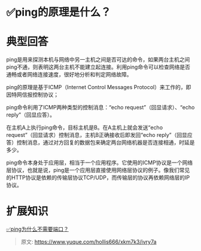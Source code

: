 # ✅ping的原理是什么？

# 典型回答
ping是用来探测本机与网络中另一主机之间是否可达的命令，如果两台主机之间ping不通，则表明这两台主机不能建立起连接。利用ping命令可以检查网络是否通畅或者网络连接速度，很好地分析和判定网络故障。



ping的原理是基于ICMP（Internet Control Messages Protocol）来工作的，即因特网信报控制协议；



ping命令利用了ICMP两种类型的控制消息：“echo request”（回显请求）、“echo reply”（回显应答）。



在主机A上执行ping命令，目标主机是B。在A主机上就会发送“echo request”（回显请求）控制消息，主机B正确接收后即发回“echo reply”（回显应答）控制消息，通过对方回复的数据包来确定两台网络机器是否连接相通，时延是多少。



ping命令本身处于应用层，相当于一个应用程序。它使用的ICMP协议是一个网络层协议，也就是说，ping是一个应用层直接使用网络层协议的例子。像我们常见的HTTP协议是依赖的传输层协议TCP/UDP，而传输层的协议再依赖网络层的IP协议。



# 扩展知识


[✅ping为什么不需要端口？](https://www.yuque.com/hollis666/xkm7k3/pfmnefsmxrwhzd81)



> 原文: <https://www.yuque.com/hollis666/xkm7k3/ivry7a>
